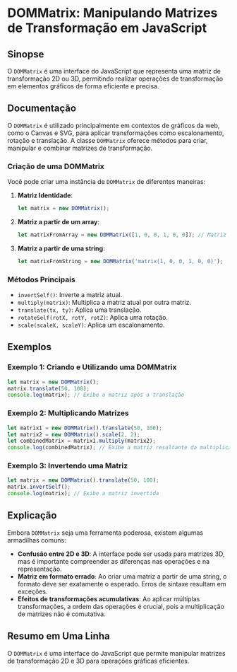 <!--
Meta Description: # DOMMatrix: Manipulando Matrizes de Transformação em JavaScript ## Sinopse O `DOMMatrix` é uma interface do JavaScript que representa uma matriz de t...
Meta Keywords: dommatrix, uma, matriz, javascript, matrix
-->

# DOMMatrix: Manipulando Matrizes de Transformação em JavaScript

## Sinopse
O `DOMMatrix` é uma interface do JavaScript que representa uma matriz de transformação 2D ou 3D, permitindo realizar operações de transformação em elementos gráficos de forma eficiente e precisa.

## Documentação
O `DOMMatrix` é utilizado principalmente em contextos de gráficos da web, como o Canvas e SVG, para aplicar transformações como escalonamento, rotação e translação. A classe `DOMMatrix` oferece métodos para criar, manipular e combinar matrizes de transformação.

### Criação de uma DOMMatrix
Você pode criar uma instância de `DOMMatrix` de diferentes maneiras:

1. **Matriz Identidade**: 
   ```javascript
   let matrix = new DOMMatrix();
   ```

2. **Matriz a partir de um array**:
   ```javascript
   let matrixFromArray = new DOMMatrix([1, 0, 0, 1, 0, 0]); // Matriz 2D
   ```

3. **Matriz a partir de uma string**:
   ```javascript
   let matrixFromString = new DOMMatrix('matrix(1, 0, 0, 1, 0, 0)');
   ```

### Métodos Principais
- `invertSelf()`: Inverte a matriz atual.
- `multiply(matrix)`: Multiplica a matriz atual por outra matriz.
- `translate(tx, ty)`: Aplica uma translação.
- `rotateSelf(rotX, rotY, rotZ)`: Aplica uma rotação.
- `scale(scaleX, scaleY)`: Aplica um escalonamento.

## Exemplos
### Exemplo 1: Criando e Utilizando uma DOMMatrix
```javascript
let matrix = new DOMMatrix();
matrix.translate(50, 100);
console.log(matrix); // Exibe a matriz após a translação
```

### Exemplo 2: Multiplicando Matrizes
```javascript
let matrix1 = new DOMMatrix().translate(50, 100);
let matrix2 = new DOMMatrix().scale(2, 2);
let combinedMatrix = matrix1.multiply(matrix2);
console.log(combinedMatrix); // Exibe a matriz resultante da multiplicação
```

### Exemplo 3: Invertendo uma Matriz
```javascript
let matrix = new DOMMatrix().translate(50, 100);
matrix.invertSelf();
console.log(matrix); // Exibe a matriz invertida
```

## Explicação
Embora `DOMMatrix` seja uma ferramenta poderosa, existem algumas armadilhas comuns:

- **Confusão entre 2D e 3D**: A interface pode ser usada para matrizes 3D, mas é importante compreender as diferenças nas operações e na representação.
- **Matriz em formato errado**: Ao criar uma matriz a partir de uma string, o formato deve ser exatamente o esperado. Erros de sintaxe resultam em exceções.
- **Efeitos de transformações acumulativas**: Ao aplicar múltiplas transformações, a ordem das operações é crucial, pois a multiplicação de matrizes não é comutativa.

## Resumo em Uma Linha
O `DOMMatrix` é uma interface do JavaScript que permite manipular matrizes de transformação 2D e 3D para operações gráficas eficientes.